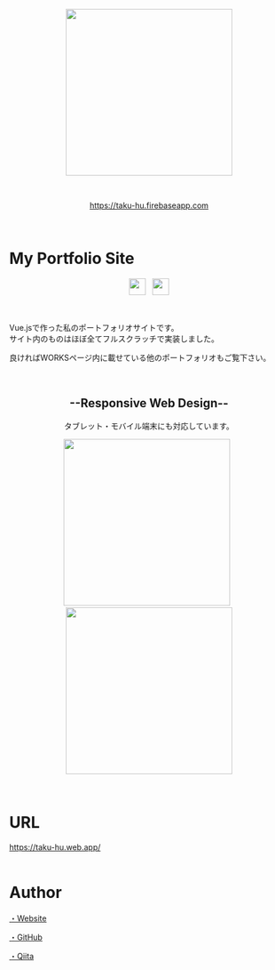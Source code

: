 <div class="image">
  <p align="center">
    <a href="https://taku-hu.firebaseapp.com">
      <img src="https://user-images.githubusercontent.com/54551190/78898044-1a28c880-7aae-11ea-9551-c1ec5dc3b1d6.png" width="300">
    </a>
  </p>
  <br>
  <p align="center">
    <a href="https://taku-hu.firebaseapp.com" target="_blank">
      https://taku-hu.firebaseapp.com
    </a>
  </p>
</div>

<br>

<!-- ---------- -->

<div class="detail">
  <h1>My Portfolio Site</h1>
  <div class="detail__logo">
    <p align="center">
      <img src="https://user-images.githubusercontent.com/54551190/72274679-f3eeba80-366f-11ea-8a30-c0f0515e4b51.png" height="30">
      &nbsp;
      <img src="https://user-images.githubusercontent.com/54551190/72273781-52b33480-366e-11ea-9de0-5019e1223755.png" height="30">
    </p>
  </div>

  <br>

  <div class="detail__description">
  <p>
    Vue.jsで作った私のポートフォリオサイトです。<br>
    サイト内のものはほぼ全てフルスクラッチで実装しました。
  </p>
  <p>良ければWORKSページ内に載せている他のポートフォリオもご覧下さい。</p>
  </div>

  <br>

  <div class="detail__device">
    <h2 align="center">--Responsive Web Design--</h2>
    <p align="center">タブレット・モバイル端末にも対応しています。</p>
    <p align="center">
      <img src="https://user-images.githubusercontent.com/54551190/78896079-e13b2480-7aaa-11ea-8212-714498a74870.png" height="300">
      &nbsp;
      <img src="https://user-images.githubusercontent.com/54551190/78895951-a2a56a00-7aaa-11ea-88f8-618129deee6b.png" height="300">
    </p>
  </div>
</div>

<br>

<!-- ---------- -->

<div class="url">
  <h1>URL</h1>
  <a href="https://taku-hu.web.app/" target="_blank">
    https://taku-hu.web.app/  </a>
</div>

<br>

<!-- ---------- -->

<div class="author">
  <h1>Author</h1> 
  <p>
    <a href="https://taku-hu.web.app/" target="_blank">・Website</a>
  </p>
  <p>
    <a href="https://github.com/taku-hu" target="_blank">・GitHub</a></p>
  <p>
    <a href="https://qiita.com/taku-hu" target="_blank">・Qiita</a>
  </p>
</div>